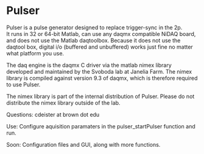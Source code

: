 Pulser
======

Pulser is a pulse generator designed to replace trigger-sync in the 2p.  
It runs in 32 or 64-bit Matlab, can use any daqmx compatible NiDAQ board, and does not use the Matlab daqtoolbox.
Because it does not use the daqtool box, digital i/o (buffered and unbuffered) works just fine no matter what platform you use.

The daq engine is the daqmx C driver via the matlab nimex library developed and maintained by the Svoboda lab at Janelia Farm.  The nimex library is compiled against version 9.3 of daqmx, which is therefore required to use Pulser. 

The nimex library is part of the internal distribution of Pulser. Please do not distribute the nimex library outside of the lab.

Questions: cdeister at brown dot edu

Use:
Configure aquisition paramaters in the pulser_startPulser function and run.

Soon:
Configuration files and GUI, along with more functions.